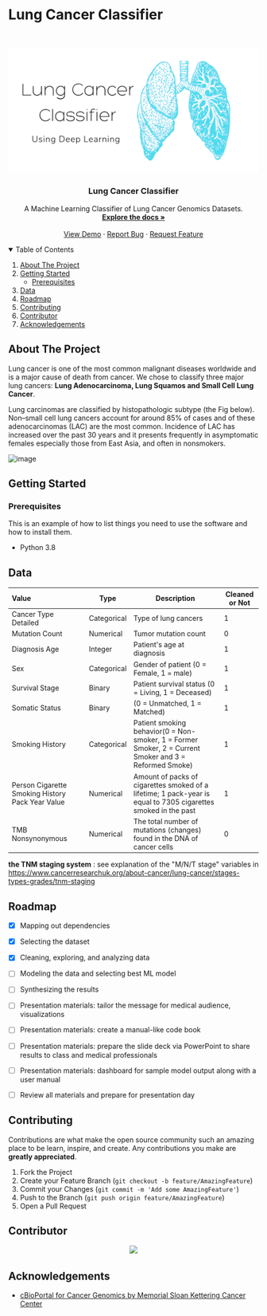 # Lung Cancer Classifier

<!-- PROJECT LOGO -->
<br />
<p align="center">
  <a href="https://github.com/Practicum-Team-2/LungCancerClassifier" >
    <img  src="img/banner_1.png" alt="Logo" width = "800" hight = "250">
  </a>

  <h3 align="center">Lung Cancer Classifier</h3>
  <p align="center">
  A Machine Learning Classifier of Lung Cancer Genomics Datasets.
    <br />
    <a href="https://github.com/Practicum-Team-2/LungCancerClassifier"><strong>Explore the docs »</strong></a>
    <br />
    <br />
    <a href="https://github.com/Practicum-Team-2/LungCancerClassifier">View Demo</a>
    ·
    <a href="https://github.com/Practicum-Team-2/LungCancerClassifier/issues">Report Bug</a>
    ·
    <a href="https://github.com/Practicum-Team-2/LungCancerClassifier/issues">Request Feature</a>
  </p>
</p>

<!-- TABLE OF CONTENTS -->
<details open="open">
  <summary>Table of Contents</summary>
  <ol>
    <li>
      <a href="#about-the-project">About The Project</a>
    </li>
    <li>
      <a href="#getting-started">Getting Started</a>
      <ul>
        <li><a href="#prerequisites">Prerequisites</a></li>
      </ul>
    </li>
    <li><a href="#data">Data</a></li>
    <li><a href="#roadmap">Roadmap</a></li>
    <li><a href="#contributing">Contributing</a></li>
    <li><a href="#contributor">Contributor</a></li>
    <li><a href="#acknowledgements">Acknowledgements</a></li>
  </ol>
</details>

<!-- ABOUT THE PROJECT -->
## About The Project
  
  Lung cancer is one of the most common malignant diseases worldwide and is a major cause of death from cancer. We chose to classify three major lung cancers: **Lung Adenocarcinoma, Lung Squamos and Small Cell Lung Cancer**.

  Lung carcinomas are classified by histopathologic subtype (the Fig below). Non–small cell lung cancers account for around 85% of cases and of these adenocarcinomas (LAC) are the most common. Incidence of LAC has increased over the past 30 years and it presents frequently in asymptomatic females especially those from East Asia, and often in nonsmokers. 

![image](https://user-images.githubusercontent.com/78892787/155035824-e055b78c-14c4-4c9f-89b2-1af2f73c48ae.png)

<!-- GETTING STARTED -->
## Getting Started

### Prerequisites

This is an example of how to list things you need to use the software and how to install them.
* Python 3.8


<!-- DATA -->
## Data

| Value                   | Type | Description |  Cleaned or Not |
| :---                    | --- | --- | --- |
| Cancer Type Detailed    | Categorical| Type of lung cancers     | 1 | 
| Mutation Count          | Numerical | Tumor mutation count  | 0 |
| Diagnosis Age           | Integer | Patient's age at diagnosis | 1 |
| Sex                     | Categorical | Gender of patient (0 = Female, 1 = male)| 1 |
| Survival Stage          | Binary | Patient survival status (0 = Living, 1 = Deceased) | 1 |
| Somatic Status          |  Binary | (0 = Unmatched, 1 = Matched) | 1 | 
| Smoking History         | Categorical | Patient smoking behavior(0 = Non-smoker, 1 = Former Smoker, 2 = Current Smoker and 3 = Reformed Smoke) | 1 |
| Person Cigarette Smoking History Pack Year Value    | Numerical | Amount of packs of cigarettes smoked of a lifetime; 1 pack-year is equal to 7305 cigarettes smoked in the past | 1 |
| TMB Nonsynonymous       | Numerical | The total number of mutations (changes) found in the DNA of cancer cells | 0 |

**the TNM staging system** : see explanation of the "M/N/T stage" variables in https://www.cancerresearchuk.org/about-cancer/lung-cancer/stages-types-grades/tnm-staging

<!-- ROADMAP -->
## Roadmap
- [x] Mapping out dependencies

- [x] Selecting the dataset

- [x] Cleaning, exploring, and analyzing data

- [ ] Modeling the data and selecting best ML model

- [ ] Synthesizing the results

- [ ] Presentation materials: tailor the message for medical audience, visualizations

- [ ] Presentation materials: create a manual-like code book

- [ ] Presentation materials: prepare the slide deck via PowerPoint to share results to class and medical professionals

- [ ] Presentation materials: dashboard for sample model output along with a user manual

- [ ]  Review all materials and prepare for presentation day


<!-- CONTRIBUTING -->
## Contributing

Contributions are what make the open source community such an amazing place to be learn, inspire, and create. Any contributions you make are **greatly appreciated**.

1. Fork the Project
2. Create your Feature Branch (`git checkout -b feature/AmazingFeature`)
3. Commit your Changes (`git commit -m 'Add some AmazingFeature'`)
4. Push to the Branch (`git push origin feature/AmazingFeature`)
5. Open a Pull Request


<!-- CONTRIBUTOR -->
## Contributor

<p align="center">
<a href="https://github.com/Practicum-Team-2/LungCancerClassifier/graphs/contributors">
  <img src="https://contributors-img.web.app/image?repo=Practicum-Team-2/LungCancerClassifier" />
</a>
</p>

<!-- ACKNOWLEDGEMENTS -->
## Acknowledgements
  
* [cBioPortal for Cancer Genomics by Memorial Sloan Kettering Cancer Center ](https://www.cbioportal.org/)

